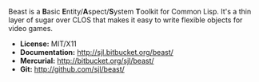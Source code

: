 Beast is a **B**asic **E**ntity/**A**spect/**S**ystem **T**oolkit for Common
Lisp.  It's a thin layer of sugar over CLOS that makes it easy to write flexible
objects for video games.

* **License:** MIT/X11
* **Documentation:** <http://sjl.bitbucket.org/beast/>
* **Mercurial:** <http://bitbucket.org/sjl/beast/>
* **Git:** <http://github.com/sjl/beast/>
